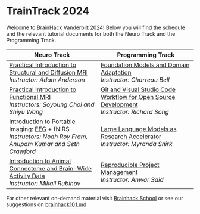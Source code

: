 # TrainTrack 2024

Welcome to BrainHack Vanderbilt 2024! Below you will find the schedule and the relevant tutorial documents for both the Neuro Track and the Programming Track.

| Neuro Track | Programming Track |
|-------------|-------------------|
| [Practical Introduction to Structural and Diffusion MRI](https://github.com/brainhack-vandy/traintrack/blob/main/structural_and_diffusion_mri.pptx) <br> _Instructor: Adam Anderson_ | [Foundation Models and Domain Adaptation](https://github.com/brainhack-vandy/foundation-models-and-domain-adaptation) <br> _Instructor: Charreau Bell_ |
| [Practical Introduction to Functional MRI](https://github.com/brainhack-vandy/practical-introduction-to-functional-MRI) <br> _Instructors: Soyoung Choi and Shiyu Wang_ | [Git and Visual Studio Code Workflow for Open Source Development](https://github.com/brainhack-vandy/git-vscode-workflow-for-open-source-development) <br> _Instructor: Richard Song_ |
| Introduction to Portable Imaging: [EEG](https://github.com/brainhack-vandy/introduction-to-portable-imaging-EEG) + fNIRS <br> _Instructors: Noah Roy Fram, Anupam Kumar and Seth Crawford_ | [Large Language Models as Research Accelerator](https://github.com/brainhack-vandy/large-language-models-as-research-accelerator) <br> _Instructor: Myranda Shirk_ |
| [Introduction to Animal Connectome and Brain-Wide Activity Data](https://github.com/brainhack-vandy/introduction-to-animal-connectome-and-brain-wide-activity-data) <br> _Instructor: Mikail Rubinov_ | [Reproducible Project Management](https://github.com/brainhack-vandy/NeuroPreprocessing) <br> _Instructor: Anwar Said_ |

For other relevant on-demand material visit [Brainhack School](https://school-brainhack.github.io/modules/) or see our suggestions on [brainhack101.md](https://github.com/brainhack-vandy/traintrack/blob/main/brainhack101.md)
